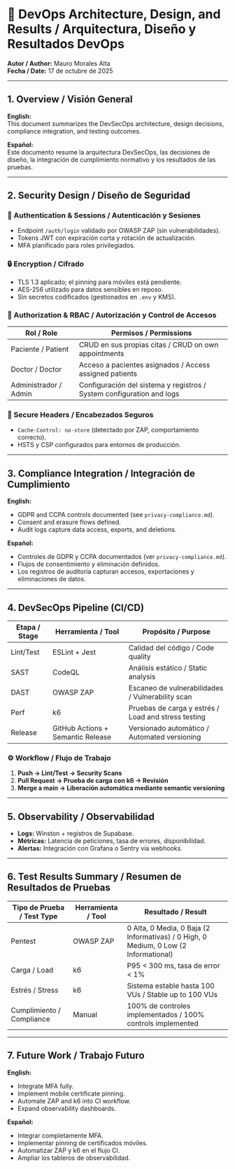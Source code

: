 # 🧩 DevOps Architecture, Design, and Results / Arquitectura, Diseño y Resultados DevOps

**Autor / Author:** Mauro Morales Alta  
**Fecha / Date:** 17 de octubre de 2025

---

## 1. Overview / Visión General

**English:**  
This document summarizes the DevSecOps architecture, design decisions, compliance integration, and testing outcomes.

**Español:**  
Este documento resume la arquitectura DevSecOps, las decisiones de diseño, la integración de cumplimiento normativo y los resultados de las pruebas.

---

## 2. Security Design / Diseño de Seguridad

### 🔐 Authentication & Sessions / Autenticación y Sesiones

- Endpoint `/auth/login` validado por OWASP ZAP (sin vulnerabilidades).
- Tokens JWT con expiración corta y rotación de actualización.
- MFA planificado para roles privilegiados.

### 🔒 Encryption / Cifrado

- TLS 1.3 aplicado; el pinning para móviles está pendiente.
- AES-256 utilizado para datos sensibles en reposo.
- Sin secretos codificados (gestionados en `.env` y KMS).

### 🧾 Authorization & RBAC / Autorización y Control de Accesos

| Rol / Role            | Permisos / Permissions                                                |
| --------------------- | --------------------------------------------------------------------- |
| Paciente / Patient    | CRUD en sus propias citas / CRUD on own appointments                  |
| Doctor / Doctor       | Acceso a pacientes asignados / Access assigned patients               |
| Administrador / Admin | Configuración del sistema y registros / System configuration and logs |

### 🧱 Secure Headers / Encabezados Seguros

- `Cache-Control: no-store` (detectado por ZAP, comportamiento correcto).
- HSTS y CSP configurados para entornos de producción.

---

## 3. Compliance Integration / Integración de Cumplimiento

**English:**

- GDPR and CCPA controls documented (see `privacy-compliance.md`).
- Consent and erasure flows defined.
- Audit logs capture data access, exports, and deletions.

**Español:**

- Controles de GDPR y CCPA documentados (ver `privacy-compliance.md`).
- Flujos de consentimiento y eliminación definidos.
- Los registros de auditoría capturan accesos, exportaciones y eliminaciones de datos.

---

## 4. DevSecOps Pipeline (CI/CD)

| Etapa / Stage | Herramienta / Tool                | Propósito / Purpose                                 |
| ------------- | --------------------------------- | --------------------------------------------------- |
| Lint/Test     | ESLint + Jest                     | Calidad del código / Code quality                   |
| SAST          | CodeQL                            | Análisis estático / Static analysis                 |
| DAST          | OWASP ZAP                         | Escaneo de vulnerabilidades / Vulnerability scan    |
| Perf          | k6                                | Pruebas de carga y estrés / Load and stress testing |
| Release       | GitHub Actions + Semantic Release | Versionado automático / Automated versioning        |

### ⚙️ Workflow / Flujo de Trabajo

1. **Push → Lint/Test → Security Scans**
2. **Pull Request → Prueba de carga con k6 → Revisión**
3. **Merge a main → Liberación automática mediante semantic versioning**

---

## 5. Observability / Observabilidad

- **Logs:** Winston + registros de Supabase.
- **Métricas:** Latencia de peticiones, tasa de errores, disponibilidad.
- **Alertas:** Integración con Grafana o Sentry vía webhooks.

---

## 6. Test Results Summary / Resumen de Resultados de Pruebas

| Tipo de Prueba / Test Type | Herramienta / Tool | Resultado / Result                                                                   |
| -------------------------- | ------------------ | ------------------------------------------------------------------------------------ |
| Pentest                    | OWASP ZAP          | 0 Alta, 0 Media, 0 Baja (2 Informativas) / 0 High, 0 Medium, 0 Low (2 Informational) |
| Carga / Load               | k6                 | P95 < 300 ms, tasa de error < 1%                                                     |
| Estrés / Stress            | k6                 | Sistema estable hasta 100 VUs / Stable up to 100 VUs                                 |
| Cumplimiento / Compliance  | Manual             | 100% de controles implementados / 100% controls implemented                          |

---

## 7. Future Work / Trabajo Futuro

**English:**

- Integrate MFA fully.
- Implement mobile certificate pinning.
- Automate ZAP and k6 into CI workflow.
- Expand observability dashboards.

**Español:**

- Integrar completamente MFA.
- Implementar pinning de certificados móviles.
- Automatizar ZAP y k6 en el flujo CI.
- Ampliar los tableros de observabilidad.
